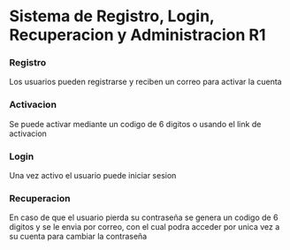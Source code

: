 # Sistema de Registro, Login, Recuperacion y Administracion R1

### Registro
Los usuarios pueden registrarse y reciben un correo para activar la cuenta

### Activacion
Se puede activar mediante un codigo de 6 digitos o usando el link de activacion

### Login
Una vez activo el usuario puede iniciar sesion

### Recuperacion
En caso de que el usuario pierda su contraseña se genera un codigo de 6 digitos y se le envia por correo, con el cual podra acceder por unica vez a su cuenta para cambiar la contraseña


